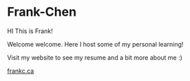# Frank-Chen

HI This is Frank!

Welcome welcome. Here I host some of my personal learning!

Visit my website to see my resume and a bit more about me :)

[frankc.ca](https://frankc.ca)
